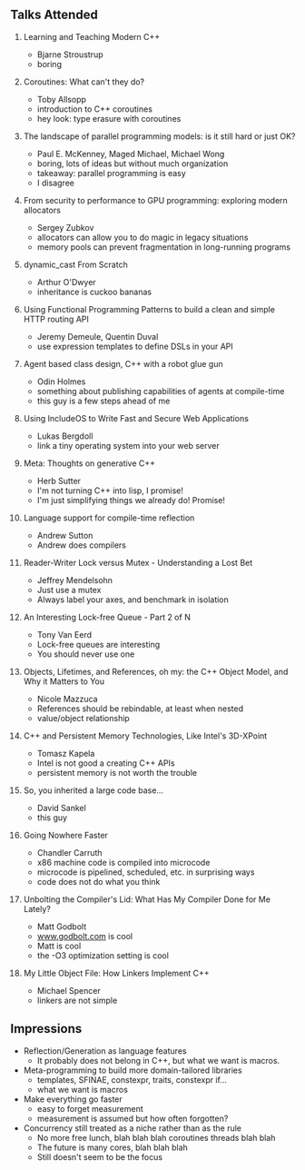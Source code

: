 Talks Attended
--------------
1. Learning and Teaching Modern C++
    - Bjarne Stroustrup
	- boring
	
2. Coroutines: What can't they do?
    - Toby Allsopp
	- introduction to C++ coroutines
	- hey look: type erasure with coroutines
	
3. The landscape of parallel programming models: is it still hard or just OK?
    - Paul E. McKenney, Maged Michael, Michael Wong
	- boring, lots of ideas but without much organization
	- takeaway: parallel programming is easy
	- I disagree
	
4. From security to performance to GPU programming: exploring modern allocators
    - Sergey Zubkov
	- allocators can allow you to do magic in legacy situations
	- memory pools can prevent fragmentation in long-running programs
	
5. dynamic_cast From Scratch
    - Arthur O'Dwyer
	- inheritance is cuckoo bananas
	
6. Using Functional Programming Patterns to build a clean and simple HTTP routing API
    - Jeremy Demeule, Quentin Duval
	- use expression templates to define DSLs in your API
	
7. Agent based class design, C++ with a robot glue gun
    - Odin Holmes
	- something about publishing capabilities of agents at compile-time
	- this guy is a few steps ahead of me
	
8. Using IncludeOS to Write Fast and Secure Web Applications
    - Lukas Bergdoll
	- link a tiny operating system into your web server
	
9. Meta: Thoughts on generative C++
    - Herb Sutter
	- I'm not turning C++ into lisp, I promise!
	- I'm just simplifying things we already do! Promise!
	
10. Language support for compile-time reflection
    - Andrew Sutton
	- Andrew does compilers
	
11. Reader-Writer Lock versus Mutex - Understanding a Lost Bet
    - Jeffrey Mendelsohn
	- Just use a mutex
	- Always label your axes, and benchmark in isolation
	
12. An Interesting Lock-free Queue - Part 2 of N
    - Tony Van Eerd
	- Lock-free queues are interesting
	- You should never use one
	
13. Objects, Lifetimes, and References, oh my: the C++ Object Model, and Why it Matters to You
    - Nicole Mazzuca
	- References should be rebindable, at least when nested
	- value/object relationship

14. C++ and Persistent Memory Technologies, Like Intel's 3D-XPoint
    - Tomasz Kapela
	- Intel is not good a creating C++ APIs
	- persistent memory is not worth the trouble
	
15. So, you inherited a large code base...
    - David Sankel
	- this guy
	
16. Going Nowhere Faster
    - Chandler Carruth
	- x86 machine code is compiled into microcode
	- microcode is pipelined, scheduled, etc. in surprising ways
	- code does not do what you think
	
17. Unbolting the Compiler's Lid: What Has My Compiler Done for Me Lately?
    - Matt Godbolt
	- www.godbolt.com is cool
	- Matt is cool
	- the -O3 optimization setting is cool
	
18. My Little Object File: How Linkers Implement C++
    - Michael Spencer
	- linkers are not simple

Impressions
-----------
- Reflection/Generation as language features
    - It probably does not belong in C++, but what we want is macros.
- Meta-programming to build more domain-tailored libraries
    - templates, SFINAE, constexpr, traits, constexpr if...
	- what we want is macros
- Make everything go faster
    - easy to forget measurement
	- measurement is assumed but how often forgotten?
- Concurrency still treated as a niche rather than as the rule
    - No more free lunch, blah blah blah coroutines threads blah blah
	- The future is many cores, blah blah blah
	- Still doesn't seem to be the focus